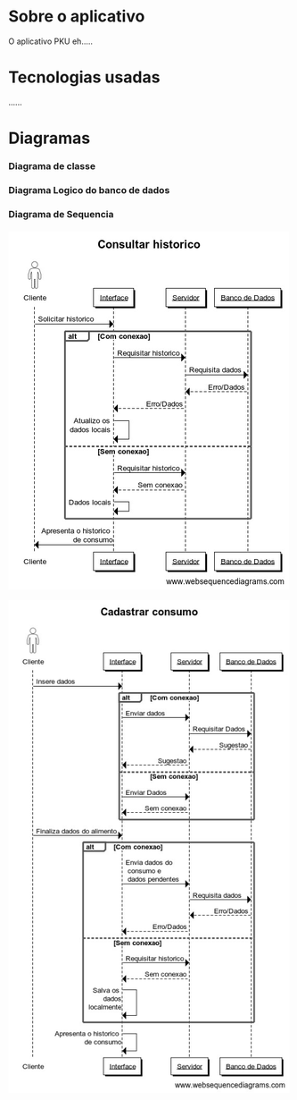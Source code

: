 # Sobre o aplicativo
O aplicativo PKU eh.....

# Tecnologias usadas
......

# Diagramas
### Diagrama de classe
### Diagrama Logico do banco de dados
### Diagrama de Sequencia
<div>
  <img src="imagensPKU/WhatsApp Image 2021-09-30 at 23.39.01.jpeg" style="margin-top:5px"/>
  <img src="imagensPKU\WhatsApp Image 2021-10-01 at 01.15.08.jpeg" style="margin-top:15px"/>
</div>
